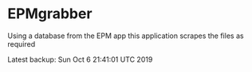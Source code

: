 # EPMgrabber
Using a database from the EPM app this application scrapes the files as required


Latest backup: Sun Oct 6 21:41:01 UTC 2019
